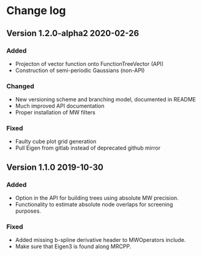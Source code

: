 # Change log

## Version 1.2.0-alpha2 2020-02-26

### Added

- Projecton of vector function onto FunctionTreeVector (API)
- Construction of semi-periodic Gaussians (non-API)

### Changed

- New versioning scheme and branching model, documented in README
- Much improved API documentation
- Proper installation of MW filters

### Fixed

- Faulty cube plot grid generation
- Pull Eigen from gitlab instead of deprecated github mirror


## Version 1.1.0 2019-10-30

### Added

- Option in the API for building trees using absolute MW precision.
- Functionality to estimate absolute node overlaps for screening purposes.

### Fixed

- Added missing b-spline derivative header to MWOperators include.
- Make sure that Eigen3 is found along MRCPP.
